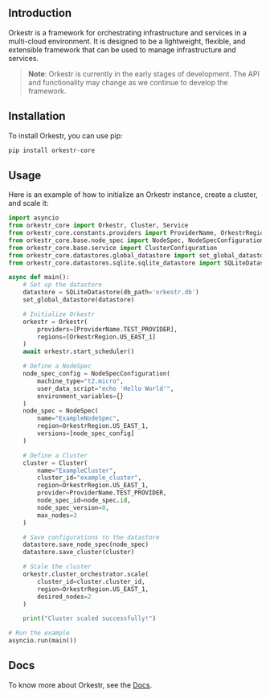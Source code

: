## Introduction

Orkestr is a framework for orchestrating infrastructure and services in a multi-cloud environment. It is designed to be a lightweight, flexible, and extensible framework that can be used to manage infrastructure and services.

> **Note**: Orkestr is currently in the early stages of development. The API and functionality may change as we continue to develop the framework.

## Installation

To install Orkestr, you can use pip:

```bash
pip install orkestr-core
```

## Usage

Here is an example of how to initialize an Orkestr instance, create a cluster, and scale it:

```python
import asyncio
from orkestr_core import Orkestr, Cluster, Service
from orkestr_core.constants.providers import ProviderName, OrkestrRegion
from orkestr_core.base.node_spec import NodeSpec, NodeSpecConfiguration
from orkestr_core.base.service import ClusterConfiguration
from orkestr_core.datastores.global_datastore import set_global_datastore
from orkestr_core.datastores.sqlite.sqlite_datastore import SQLiteDatastore

async def main():
    # Set up the datastore
    datastore = SQLiteDatastore(db_path='orkestr.db')
    set_global_datastore(datastore)

    # Initialize Orkestr
    orkestr = Orkestr(
        providers=[ProviderName.TEST_PROVIDER],
        regions=[OrkestrRegion.US_EAST_1]
    )
    await orkestr.start_scheduler()

    # Define a NodeSpec
    node_spec_config = NodeSpecConfiguration(
        machine_type="t2.micro",
        user_data_script="echo 'Hello World'",
        environment_variables={}
    )
    node_spec = NodeSpec(
        name="ExampleNodeSpec",
        region=OrkestrRegion.US_EAST_1,
        versions=[node_spec_config]
    )

    # Define a Cluster
    cluster = Cluster(
        name="ExampleCluster",
        cluster_id="example_cluster",
        region=OrkestrRegion.US_EAST_1,
        provider=ProviderName.TEST_PROVIDER,
        node_spec_id=node_spec.id,
        node_spec_version=0,
        max_nodes=3
    )

    # Save configurations to the datastore
    datastore.save_node_spec(node_spec)
    datastore.save_cluster(cluster)

    # Scale the cluster
    orkestr.cluster_orchestrator.scale(
        cluster_id=cluster.cluster_id,
        region=OrkestrRegion.US_EAST_1,
        desired_nodes=2
    )

    print("Cluster scaled successfully!")

# Run the example
asyncio.run(main())
```

## Docs

To know more about Orkestr, see the [Docs](./docs/README.md).
